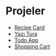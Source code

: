 # Projeler
- [Recipe Card](https://github.com/Kodluyoruz/recipe-card)
- [Yazı Tura](https://github.com/Kodluyoruz/yazi-tura)
- [Todo App](https://github.com/Kodluyoruz/todo-app)
- [Shopping Cart](https://github.com/Kodluyoruz/shopping-cart)
